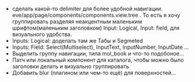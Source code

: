 * сделать какой-то delimiter для более удобной навигации. eve/app/page/components/components.view.tree . То есть я хочу группировать разделяя неакцентным маленьким шрифтом(маленьким заголовком) Input: Logical, Input: field, для визуального удобства.
* Inputs: Logical: доделать там же Табы и Segmeted
* Inputs: Field: Select(Multiselect), InputText, InputNumber, InputDate ...
* Выделить группу навигации, типа mol_book и что-то подобоное...
* Патч или локальный компонент для каталога, чтобы можно было заголовки делать и визуально группировать
* Добавить blur (плагином или чем-то ещё) для поверхностей...
